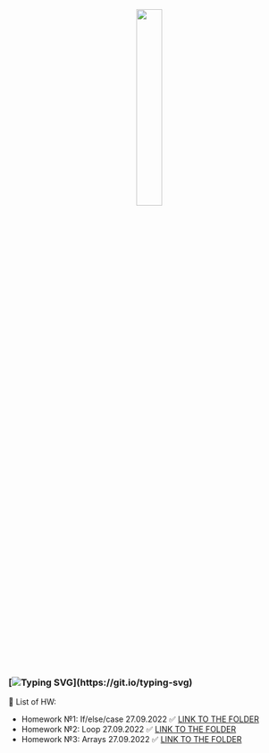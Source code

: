 <div align="center">
<img src="https://www.softserveinc.com/cdn/img/press/regional/news/SS-logo.PNG" align="center" style="width: 30%" />
</div>  
  
### [![Typing SVG](https://readme-typing-svg.herokuapp.com?color=%2336BCF7&lines=Softserve+HomeWorks:)](https://git.io/typing-svg)
  

🔭 List of HW:  
  

- Homework №1: If/else/case 27.09.2022 ✅  [LINK TO THE FOLDER](https://github.com/Maslyna/Java-Homework/blob/master/src/Homework1)
- Homework №2: Loop 27.09.2022 ✅  [LINK TO THE FOLDER](https://github.com/Maslyna/Java-Homework/blob/master/src/Homework2)
- Homework №3: Arrays 27.09.2022 ✅  [LINK TO THE FOLDER](https://github.com/Maslyna/Java-Homework/blob/master/src/Homework3)
